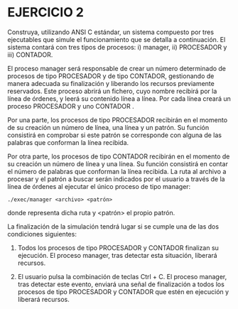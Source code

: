 EJERCICIO 2
==============
Construya, utilizando ANSI C estándar, un sistema compuesto por tres ejecutables que simule el
funcionamiento que se detalla a continuación. El sistema contará con tres tipos de procesos: i) manager, ii)
PROCESADOR y iii) CONTADOR.

El proceso manager será responsable de crear un número determinado de procesos de tipo
PROCESADOR y de tipo CONTADOR, gestionando de manera adecuada su finalización y liberando los
recursos previamente reservados. Este proceso abrirá un fichero, cuyo nombre recibirá por la línea de
órdenes, y leerá su contenido línea a línea. Por cada línea creará un proceso PROCESADOR y uno
CONTADOR .

Por una parte, los procesos de tipo PROCESADOR recibirán en el momento de su creación un número de
línea, una línea y un patrón. Su función consistirá en comprobar si este patrón se corresponde con alguna de
las palabras que conforman la línea recibida.

Por otra parte, los procesos de tipo CONTADOR recibirán en el momento de su creación un número de
línea y una línea. Su función consistirá en contar el número de palabras que conforman la línea recibida.
La ruta al archivo a procesar y el patrón a buscar serán indicados por el usuario a través de la línea de
órdenes al ejecutar el único proceso de tipo manager:

`./exec/manager <archivo> <patrón>`

donde <archivo> representa dicha ruta y <patrón> el propio patrón.

La finalización de la simulación tendrá lugar si se cumple una de las dos condiciones siguientes:

1. Todos los procesos de tipo PROCESADOR y CONTADOR finalizan su ejecución. El proceso
manager, tras detectar esta situación, liberará recursos.

2. El usuario pulsa la combinación de teclas Ctrl + C. El proceso manager, tras detectar este evento,
enviará una señal de finalización a todos los procesos de tipo PROCESADOR y CONTADOR que estén en
ejecución y liberará recursos.
